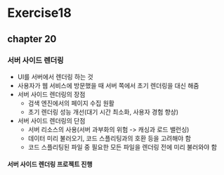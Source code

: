 # Exercise18

## chapter 20

### 서버 사이드 렌더링

- UI를 서버에서 렌더링 하는 것
- 사용자가 웹 서비스에 방문했을 때 서버 쪽에서 초기 렌더링을 대신 해줌
- 서버 사이드 렌더링의 장점
  - 검색 엔진에서의 페이지 수집 원활
  - 초기 렌더링 성능 개선(대기 시간 최소화, 사용자 경험 향상)
- 서버 사이드 렌더링의 단점
  - 서버 리소스의 사용(서버 과부화의 위험 -> 캐싱과 로드 밸런싱)
  - 데이터 미리 불러오기, 코드 스플리팅과의 호환 등을 고려해야 함
  - 코드 스플리팅된 파일 중 필요한 모든 파일을 렌더링 전에 미리 불러와야 함

#### 서버 사이드 렌더링 프로젝트 진행
